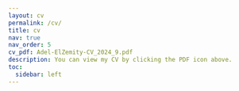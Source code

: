 ```yaml
---
layout: cv
permalink: /cv/
title: cv
nav: true
nav_order: 5
cv_pdf: Adel-ElZemity-CV_2024_9.pdf
description: You can view my CV by clicking the PDF icon above.
toc:
  sidebar: left
---
```

